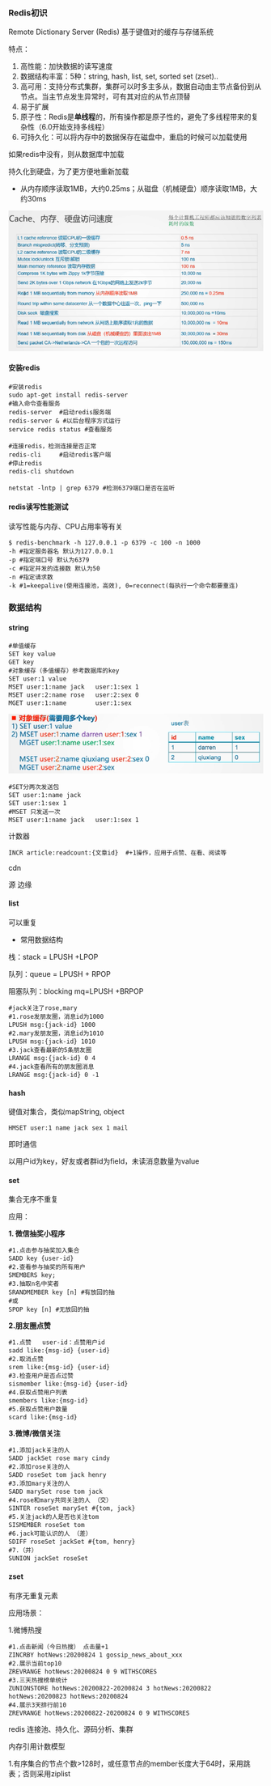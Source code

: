 ### Redis初识

Remote Dictionary Server (Redis) 基于键值对的缓存与存储系统

特点：

1. 高性能：加快数据的读写速度
2. 数据结构丰富：5种：string, hash, list, set, sorted set (zset)..
3. 高可用：支持分布式集群，集群可以时多主多从，数据自动由主节点备份到从节点。当主节点发生异常时，可有其对应的从节点顶替
4. 易于扩展
5. 原子性：Redis是**单线程**的，所有操作都是原子性的，避免了多线程带来的复杂性（6.0开始支持多线程）
6. 可持久化：可以将内存中的数据保存在磁盘中，重启的时候可以加载使用



如果redis中没有，则从数据库中加载

持久化到硬盘，为了更方便地重新加载



- 从内存顺序读取1MB，大约0.25ms；从磁盘（机械硬盘）顺序读取1MB，大约30ms

![image-20200824165543639](redis.assets/image-20200824165543639.png)





#### 安装redis

```shell
#安装redis
sudo apt-get install redis-server
#输入命令查看服务
redis-server  #启动redis服务端
redis-server & #以后台程序方式运行
service redis status #查看服务

#连接redis，检测连接是否正常
redis-cli     #启动redis客户端
#停止redis
redis-cli shutdown

netstat -lntp | grep 6379 #检测6379端口是否在监听
```

#### redis读写性能测试

读写性能与内存、CPU占用率等有关

```shell
$ redis-benchmark -h 127.0.0.1 -p 6379 -c 100 -n 1000
-h #指定服务器名 默认为127.0.0.1
-p #指定端口号 默认为6379
-c #指定并发的连接数 默认为50
-n #指定请求数 
-k #1=keepalive(使用连接池，高效), 0=reconnect(每执行一个命令都要重连)
```



### 数据结构

#### string

```shell
#单值缓存
SET key value
GET key
#对象缓存（多值缓存）参考数据库的key
SET user:1 value
MSET user:1:name jack   user:1:sex 1
MSET user:2:name rose   user:2:sex 0
MGET user:1:name        user:1:sex
```



<img src="redis.assets/image-20200824173825849.png" alt="image-20200824173825849" style="zoom:67%;" />

```shell
#SET分两次发送包
SET user:1:name jack
SET user:1:sex 1
#MSET 只发送一次
MSET user:1:name jack   user:1:sex 1
```



计数器

```shell
INCR article:readcount:{文章id}  #+1操作，应用于点赞、在看、阅读等
```

cdn

源 边缘

#### list

可以重复

- 常用数据结构

栈：stack = LPUSH +LPOP

队列：queue = LPUSH + RPOP

阻塞队列：blocking mq=LPUSH +BRPOP

```shell
#jack关注了rose,mary
#1.rose发朋友圈，消息id为1000
LPUSH msg:{jack-id} 1000 
#2.mary发朋友圈，消息id为1010
LPUSH msg:{jack-id} 1010
#3.jack查看最新的5条朋友圈
LRANGE msg:{jack-id} 0 4
#4.jack查看所有的朋友圈消息
LRANGE msg:{jack-id} 0 -1
```



#### hash

键值对集合，类似mapString, object

```shell
HMSET user:1 name jack sex 1 mail
```

即时通信

以用户id为key，好友或者群id为field，未读消息数量为value

#### set

集合无序不重复

应用：

**1. 微信抽奖小程序**

```shell
#1.点击参与抽奖加入集合
SADD key {user-id}
#2.查看参与抽奖的所有用户
SMEMBERS key;
#3.抽取n名中奖者
SRANDMEMBER key [n] #有放回的抽
#或
SPOP key [n] #无放回的抽
```

**2.朋友圈点赞**

```shell
#1.点赞   user-id：点赞用户id
sadd like:{msg-id} {user-id}
#2.取消点赞
srem like:{msg-id} {user-id}
#3.检查用户是否点过赞
sismember like:{msg-id} {user-id}
#4.获取点赞用户列表
smembers like:{msg-id}
#5.获取点赞用户数量
scard like:{msg-id}
```

**3.微博/微信关注**

```shell
#1.添加jack关注的人
SADD jackSet rose mary cindy
#2.添加rose关注的人
SADD roseSet tom jack henry
#3.添加mary关注的人
SADD marySet rose tom jack
#4.rose和mary共同关注的人 （交）
SINTER roseSet marySet #{tom, jack}
#5.关注jack的人是否也关注tom 
SISMEMBER roseSet tom
#6.jack可能认识的人 （差）
SDIFF roseSet jackSet #{tom, henry}
#7.（并）
SUNION jackSet roseSet
```

#### zset

有序无重复元素

应用场景：

1.微博热搜

```shell
#1.点击新闻（今日热搜） 点击量+1
ZINCRBY hotNews:20200824 1 gossip_news_about_xxx
#2.展示当前top10
ZREVRANGE hotNews:20200824 0 9 WITHSCORES
#3.三天热搜榜单统计
ZUNIONSTORE hotNews:20200822-20200824 3 hotNews:20200822 hotNews:20200823 hotNews:20200824
#4.展示3天排行前10
ZREVRANGE hotNews:20200822-20200824 0 9 WITHSCORES
```





redis 连接池、持久化、源码分析、集群

内存引用计数模型





1.有序集合的节点个数>128时，或任意节点的member长度大于64时，采用跳表；否则采用ziplist

